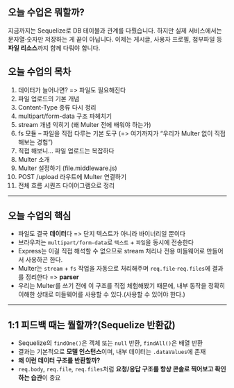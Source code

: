 ## 오늘 수업은 뭐할까?

지금까지는 Sequelize로 DB 테이블과 관계를 다뤘습니다.
하지만 실제 서비스에서는 문자열·숫자만 저장하는 게 끝이 아닙니다.
이제는 게시글, 사용자 프로필, 첨부파일 등 **파일 리소스**까지 함께 다뤄야 합니다.

## 오늘 수업의 목차

1. 데이터가 늘어나면? => 파일도 필요해진다
2. 파일 업로드의 기본 개념
3. Content-Type 종류 다시 정리
4. multipart/form-data 구조 파헤치기
5. stream 개념 익히기 (왜 Multer 전에 배워야 하는가)
6. fs 모듈 – 파일을 직접 다루는 기본 도구
   (=> 여기까지가 “우리가 Multer 없이 직접 해보는 경험”)
7. 직접 해보니… 파일 업로드는 복잡하다
8. Multer 소개
9. Multer 설정하기 (file.middleware.js)
10. POST /upload 라우트에 Multer 연결하기
11. 전체 흐름 시퀀즈 다이어그램으로 정리

---

## 오늘 수업의 핵심

- 파일도 결국 **데이터**다 => 단지 텍스트가 아니라 바이너리일 뿐이다
- 브라우저는 `multipart/form-data`로 `텍스트` + `파일`을 동시에 전송한다
- Express는 이걸 직접 해석할 수 없으므로 stream 처리나 전용 미들웨어로 만들어서 사용하곤 한다.
- Multer는 `stream` + `fs` 작업을 자동으로 처리해주며 `req.file`·`req.files`에 결과를 정리한다 => **parser**
- 우리는 Multer를 쓰기 전에 이 구조를 직접 체험해봤기 때문에, 내부 동작을 정확히 이해한 상태로 미들웨어를 사용할 수 있다.(사용할 수 있어야 한다.)

---

## 1:1 피드백 때는 뭘할까?(Sequelize 반환값)

- Sequelize의 `findOne()`은 객체 또는 `null` 반환, `findAll()`은 배열 반환
- 결과는 기본적으로 **모델 인스턴스**이며, 내부 데이터는 `.dataValues`에 존재
- **왜 이런 데이터 구조를 반환할까?**
- `req.body`, `req.file`, `req.files`처럼 **요청/응답 구조를 항상 콘솔로 찍어보고 확인하는 습관**이 중요
